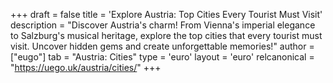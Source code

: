 +++
draft = false
title = 'Explore Austria: Top Cities Every Tourist Must Visit'
description = "Discover Austria's charm! From Vienna's imperial elegance to Salzburg's musical heritage, explore the top cities that every tourist must visit. Uncover hidden gems and create unforgettable memories!"
author = ["eugo"]
tab = "Austria: Cities"
type = 'euro'
layout = 'euro'
relcanonical = "https://uego.uk/austria/cities/"
+++
